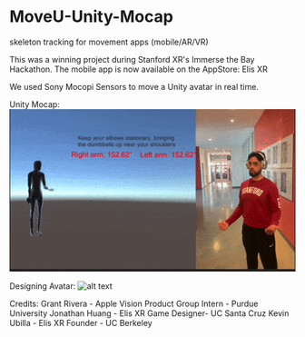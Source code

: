 # MoveU-Unity-Mocap
skeleton tracking for movement apps (mobile/AR/VR)

This was a winning project during Stanford XR's Immerse the Bay Hackathon. 
The mobile app is now available on the AppStore: Elis XR

We used Sony Mocopi Sensors to move a Unity avatar in real time.

Unity Mocap:
![alt text](https://github.com/omarubilla/moveu-unity-mocap/blob/main/moveu.gif?raw=true)

Designing Avatar:
![alt text](https://github.com/omarubilla/moveu-unity-mocap/blob/main/ubillatz.gif?raw=true)


Credits: 
Grant Rivera - Apple Vision Product Group Intern - Purdue University
Jonathan Huang - Elis XR Game Designer- UC Santa Cruz
Kevin Ubilla - Elis XR Founder - UC Berkeley
